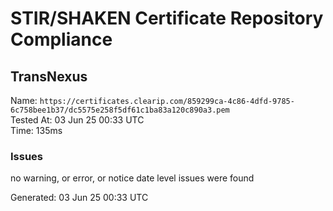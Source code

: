 # STIR/SHAKEN Certificate Repository Compliance

## TransNexus

Name: `https://certificates.clearip.com/859299ca-4c86-4dfd-9785-6c758bee1b37/dc5575e258f5df61c1ba83a120c890a3.pem`\
Tested At: 03 Jun 25 00:33 UTC\
Time: 135ms

### Issues

no warning, or error, or notice date level issues were found

Generated: 03 Jun 25 00:33 UTC